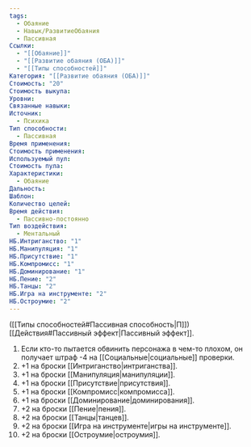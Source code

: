 ```yaml
---
tags:
  - Обаяние
  - Навык/РазвитиеОбаяния
  - Пассивная
Ссылки:
  - "[[Обаяние]]"
  - "[[Развитие обаяния (ОБА)]]"
  - "[[Типы способностей]]"
Категория: "[[Развитие обаяния (ОБА)]]"
Стоимость: "20"
Стоимость выкупа: 
Уровни: 
Связанные навыки: 
Источник:
  - Психика
Тип способности:
  - Пассивная
Время применения: 
Стоимость применения: 
Используемый пул: 
Стоимость пула: 
Характеристики:
  - Обаяние
Дальность: 
Шаблон: 
Количество целей: 
Время действия:
  - Пассивно-постоянно
Тип воздействия:
  - Ментальный
НБ.Интриганство: "1"
НБ.Манипуляция: "1"
НБ.Присутствие: "1"
НБ.Компромисс: "1"
НБ.Доминирование: "1"
НБ.Пение: "2"
НБ.Танцы: "2"
НБ.Игра на инструменте: "2"
НБ.Остроумие: "2"
---
```

([[Типы способностей#Пассивная способность|П]]) [[Действия#Пассивный эффект|Пассивный эффект]]. 

1. Если кто-то пытается обвинить персонажа в чем-то плохом, он получает штраф -4 на [[Социальные|социальные]] проверки.
2. +1 на броски [[Интриганство|интриганства]].
3. +1 на броски [[Манипуляция|манипуляции]]. 
4. +1 на броски [[Присутствие|присутствия]]. 
5. +1 на броски [[Компромисс|компромисса]].
6. +1 на броски [[Доминирование|доминирования]]. 
7. +2 на броски [[Пение|пения]].
8. +2 на броски [[Танцы|танцев]].
9. +2 на броски [[Игра на инструменте|игры на инструменте]].
10. +2 на броски [[Остроумие|остроумия]]. 


